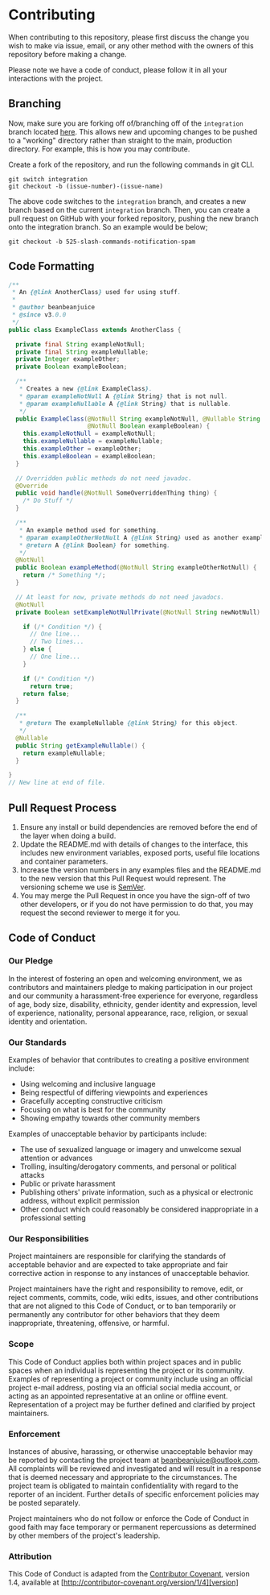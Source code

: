 # Contributing

When contributing to this repository, please first discuss the change you wish to make via issue,
email, or any other method with the owners of this repository before making a change. 

Please note we have a code of conduct, please follow it in all your interactions with the project.

## Branching

Now, make sure you are forking off of/branching off of the `integration` branch located [here](https://github.com/beanbeanjuice/cafeBot/tree/integration). This allows new and upcoming changes to be pushed to a "working" directory rather than straight to the main, production directory. For example, this is how you may contribute.

Create a fork of the repository, and run the following commands in git CLI.

```
git switch integration
git checkout -b (issue-number)-(issue-name)
```

The above code switches to the `integration` branch, and creates a new branch based on the current `integration` branch. Then, you can create a pull request on GitHub with your forked repository, pushing the new branch onto the integration branch. So an example would be below;

```
git checkout -b 525-slash-commands-notification-spam
```

## Code Formatting

```JAVA
/**
 * An {@link AnotherClass} used for using stuff.
 * 
 * @author beanbeanjuice
 * @since v3.0.0
 */
public class ExampleClass extends AnotherClass {

  private final String exampleNotNull;
  private final String exampleNullable;
  private Integer exampleOther;
  private Boolean exampleBoolean;

  /**
   * Creates a new {@link ExampleClass}.
   * @param exampleNotNull A {@link String} that is not null.
   * @param exampleNullable A {@link String} that is nullable.
   */
  public ExampleClass(@NotNull String exampleNotNull, @Nullable String exampleNullable, @NotNull Integer exampleOther,
                      @NotNull Boolean exampleBoolean) {
    this.exampleNotNull = exampleNotNull;
    this.exampleNullable = exampleNullable;
    this.exampleOther = exampleOther;
    this.exampleBoolean = exampleBoolean;
  }

  // Overridden public methods do not need javadoc.
  @Override
  public void handle(@NotNull SomeOverriddenThing thing) {
    /* Do Stuff */
  }

  /**
   * An example method used for something.
   * @param exampleOtherNotNull A {@link String} used as another example.
   * @return A {@link Boolean} for something.
   */
  @NotNull
  public Boolean exampleMethod(@NotNull String exampleOtherNotNull) {
    return /* Something */;
  }

  // At least for now, private methods do not need javadocs.
  @NotNull
  private Boolean setExampleNotNullPrivate(@NotNull String newNotNull) {

    if (/* Condition */) {
      // One line...
      // Two lines...
    } else {
      // One line...
    }

    if (/* Condition */)
      return true;
    return false;
  }

  /**
   * @return The exampleNullable {@link String} for this object.
   */
  @Nullable
  public String getExampleNullable() {
    return exampleNullable;
  }

}
// New line at end of file.
```

## Pull Request Process

1. Ensure any install or build dependencies are removed before the end of the layer when doing a 
   build.
2. Update the README.md with details of changes to the interface, this includes new environment 
   variables, exposed ports, useful file locations and container parameters.
3. Increase the version numbers in any examples files and the README.md to the new version that this
   Pull Request would represent. The versioning scheme we use is [SemVer](http://semver.org/).
4. You may merge the Pull Request in once you have the sign-off of two other developers, or if you 
   do not have permission to do that, you may request the second reviewer to merge it for you.

## Code of Conduct

### Our Pledge

In the interest of fostering an open and welcoming environment, we as
contributors and maintainers pledge to making participation in our project and
our community a harassment-free experience for everyone, regardless of age, body
size, disability, ethnicity, gender identity and expression, level of experience,
nationality, personal appearance, race, religion, or sexual identity and
orientation.

### Our Standards

Examples of behavior that contributes to creating a positive environment
include:

* Using welcoming and inclusive language
* Being respectful of differing viewpoints and experiences
* Gracefully accepting constructive criticism
* Focusing on what is best for the community
* Showing empathy towards other community members

Examples of unacceptable behavior by participants include:

* The use of sexualized language or imagery and unwelcome sexual attention or
advances
* Trolling, insulting/derogatory comments, and personal or political attacks
* Public or private harassment
* Publishing others' private information, such as a physical or electronic
  address, without explicit permission
* Other conduct which could reasonably be considered inappropriate in a
  professional setting

### Our Responsibilities

Project maintainers are responsible for clarifying the standards of acceptable
behavior and are expected to take appropriate and fair corrective action in
response to any instances of unacceptable behavior.

Project maintainers have the right and responsibility to remove, edit, or
reject comments, commits, code, wiki edits, issues, and other contributions
that are not aligned to this Code of Conduct, or to ban temporarily or
permanently any contributor for other behaviors that they deem inappropriate,
threatening, offensive, or harmful.

### Scope

This Code of Conduct applies both within project spaces and in public spaces
when an individual is representing the project or its community. Examples of
representing a project or community include using an official project e-mail
address, posting via an official social media account, or acting as an appointed
representative at an online or offline event. Representation of a project may be
further defined and clarified by project maintainers.

### Enforcement

Instances of abusive, harassing, or otherwise unacceptable behavior may be
reported by contacting the project team at [beanbeanjuice@outlook.com](beanbeanjuice@outlook.com). All
complaints will be reviewed and investigated and will result in a response that
is deemed necessary and appropriate to the circumstances. The project team is
obligated to maintain confidentiality with regard to the reporter of an incident.
Further details of specific enforcement policies may be posted separately.

Project maintainers who do not follow or enforce the Code of Conduct in good
faith may face temporary or permanent repercussions as determined by other
members of the project's leadership.

### Attribution

This Code of Conduct is adapted from the [Contributor Covenant][homepage], version 1.4,
available at [http://contributor-covenant.org/version/1/4][version]

[homepage]: http://contributor-covenant.org
[version]: http://contributor-covenant.org/version/1/4/
